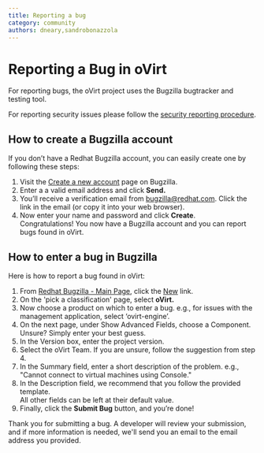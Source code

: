 ```yaml
---
title: Reporting a bug
category: community
authors: dneary,sandrobonazzola
---
```


# Reporting a Bug in oVirt

For reporting bugs, the oVirt project uses the Bugzilla bugtracker and testing tool.

For reporting security issues please follow the [security reporting procedure](/community/security/).

## How to create a Bugzilla account

If you don’t have a Redhat Bugzilla account, you can easily create one by following these steps:

1. Visit the [Create a new account](https://bugzilla.redhat.com/createaccount.cgi) page on Bugzilla.
2. Enter a a valid email address and click **Send.**
3. You’ll receive a verification email from bugzilla@redhat.com. Click the link in the email (or copy it into your web browser).
4. Now enter your name and password and click **Create**.<br>
Congratulations! You now have a Bugzilla account and you can report bugs found in oVirt.

## How to enter a bug in Bugzilla 

Here is how to report a bug found in oVirt:

1. From [Redhat Bugzilla - Main Page](https://bugzilla.redhat.com/), click the [New](https://bugzilla.redhat.com/enter_bug.cgi) link.
2. On the 'pick a classification' page, select **oVirt.**
3. Now choose a product on which to enter a bug. e.g., for issues with the management application, select ‘ovirt-engine’.
4. On the next page, under Show Advanced Fields, choose a Component. Unsure? Simply enter your best guess.
5. In the Version box, enter the project version.
6. Select the oVirt Team. If you are unsure, follow the suggestion from step 4.
7. In the Summary field, enter a short description of the problem. e.g., "Cannot connect to virtual machines using Console."
8. In the Description field, we recommend that you follow the provided template.
<br>All other fields can be left at their default value.
9. Finally, click the **Submit Bug** button, and you’re done!

Thank you for submitting a bug. A developer will review your submission, and if more information is needed, we'll send you an email to the email address you provided.
